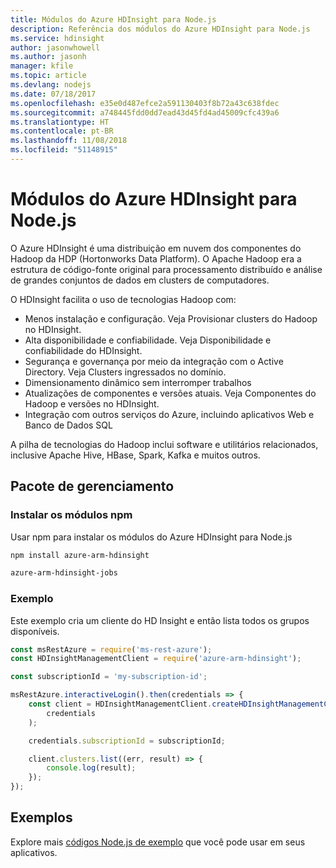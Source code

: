 ```yaml
---
title: Módulos do Azure HDInsight para Node.js
description: Referência dos módulos do Azure HDInsight para Node.js
ms.service: hdinsight
author: jasonwhowell
ms.author: jasonh
manager: kfile
ms.topic: article
ms.devlang: nodejs
ms.date: 07/18/2017
ms.openlocfilehash: e35e0d487efce2a591130403f8b72a43c638fdec
ms.sourcegitcommit: a748445fdd0dd7ead43d45fd4ad45009cfc439a6
ms.translationtype: HT
ms.contentlocale: pt-BR
ms.lasthandoff: 11/08/2018
ms.locfileid: "51148915"
---
```

# <a name="azure-hdinsight-modules-for-nodejs"></a>Módulos do Azure HDInsight para Node.js

O Azure HDInsight é uma distribuição em nuvem dos componentes do Hadoop da HDP (Hortonworks Data Platform). O Apache Hadoop era a estrutura de código-fonte original para processamento distribuído e análise de grandes conjuntos de dados em clusters de computadores.

O HDInsight facilita o uso de tecnologias Hadoop com:
- Menos instalação e configuração. Veja Provisionar clusters do Hadoop no HDInsight.
- Alta disponibilidade e confiabilidade. Veja Disponibilidade e confiabilidade do HDInsight.
- Segurança e governança por meio da integração com o Active Directory. Veja Clusters ingressados no domínio.
- Dimensionamento dinâmico sem interromper trabalhos
- Atualizações de componentes e versões atuais. Veja Componentes do Hadoop e versões no HDInsight.
- Integração com outros serviços do Azure, incluindo aplicativos Web e Banco de Dados SQL

A pilha de tecnologias do Hadoop inclui software e utilitários relacionados, inclusive Apache Hive, HBase, Spark, Kafka e muitos outros. 

## <a name="management-package"></a>Pacote de gerenciamento

### <a name="install-the-npm-modules"></a>Instalar os módulos npm

Usar npm para instalar os módulos do Azure HDInsight para Node.js

```bash
npm install azure-arm-hdinsight
```

```bash
azure-arm-hdinsight-jobs
```

### <a name="example"></a>Exemplo 

Este exemplo cria um cliente do HD Insight e então lista todos os grupos disponíveis. 

```javascript
const msRestAzure = require('ms-rest-azure');
const HDInsightManagementClient = require('azure-arm-hdinsight');

const subscriptionId = 'my-subscription-id';

msRestAzure.interactiveLogin().then(credentials => {
    const client = HDInsightManagementClient.createHDInsightManagementClient(
        credentials
    );

    credentials.subscriptionId = subscriptionId;

    client.clusters.list((err, result) => {
        console.log(result);
    });
});
```

## <a name="samples"></a>Exemplos

Explore mais [códigos Node.js de exemplo](https://azure.microsoft.com/resources/samples/?platform=nodejs) que você pode usar em seus aplicativos.
